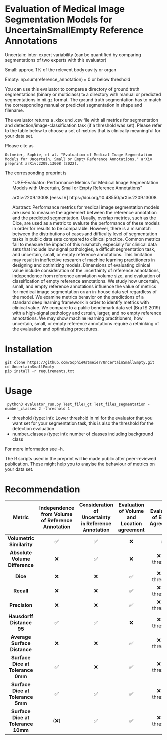 # Evaluation of Medical Image Segmentation Models for UncertainSmallEmpty Reference Annotations

Uncertain: inter-expert variability (can be quantified by comparing segmentations of two experts with this evaluator)

Small: approx. 1% of the relevent body cavity or organ

Empty: np.sum(reference_annotation) = 0 or below threshold


You can use this evaluator to compare a directory of ground truth segmentations (binary or multiclass) to a directory with manual or predicted segmentations in nii.gz format. 
The ground truth segmentation has to match the corresponding manual or predicted segmentation in shape and filename. 

The evaluator returns a .xlsx und .csv file with all metrics for segmentation and detection/image-classification task (if a threshold was set). Please refer to the table below to choose a set of metrics that is clinically meaningful for your data set. 

Please cite as

```
Ostmeier, Sophie, et al. "Evaluation of Medical Image Segmentation Models for Uncertain, Small or Empty Reference Annotations." arXiv preprint arXiv:2209.13008 (2022).
```
 
The corresponding preprint is

<ul>
"USE-Evaluator: Performance Metrics for Medical Image Segmentation Models with Uncertain, Small or Empty Reference Annotations"
</ul>
<ul>
arXiv:2209.13008 [eess.IV]
https://doi.org/10.48550/arXiv.2209.13008
</ul>
<ul>
Abstract:
Performance metrics for medical image segmentation models are used to measure the agreement between the reference annotation and the predicted segmentation. Usually, overlap metrics, such as the Dice, are used as a metric to evaluate the performance of these models in order for results to be comparable. However, there is a mismatch between the distributions of cases and difficulty level of segmentation tasks in public data sets compared to clinical practice. Common metrics fail to measure the impact of this mismatch, especially for clinical data sets that include low signal pathologies, a difficult segmentation task, and uncertain, small, or empty reference annotations. This limitation may result in ineffective research of machine learning practitioners in designing and optimizing models. Dimensions of evaluating clinical value include consideration of the uncertainty of reference annotations, independence from reference annotation volume size, and evaluation of classification of empty reference annotations. We study how uncertain, small, and empty reference annotations influence the value of metrics for medical image segmentation on an in-house data set regardless of the model. We examine metrics behavior on the predictions of a standard deep learning framework in order to identify metrics with clinical value. We compare to a public benchmark data set (BraTS 2019) with a high-signal pathology and certain, larger, and no empty reference annotations. We may show machine learning practitioners, how uncertain, small, or empty reference annotations require a rethinking of the evaluation and optimizing procedures.
</ul>

# Installation
```
git clone https://github.com/SophieOstmeier/UncertainSmallEmpty.git
cd UncertainSmallEmpty
pip install -r requirements.txt
```
# Usage

```
 python3 evaluator_run.py Test_files_gt Test_files_segmentation -number_classes 2 -threshold 1

```
- threshold (type: int): Lower threshold in ml for the evaluator that you want set for your segmentation task, this is also the threshold for the detection evaluation
- number_classes (type: int): number of classes including background class

For more information see -h.

The R scripts used in the preprint will be made public after peer-reviewed publication. These might help you to anaylse the behaviour of metrics on your data set.

# Recommendation
| **Metric**    | **Independence from Volume of Reference Annotation** | **Consideration of Uncertainty in Reference Annotation** | **Evaluation of Volume and Location agreement** | **Evaluation of Empty Agreement** |
|:-------------:|:----------------------------------------------------:|:---------------------------------------------------------:|:-------------------------------------------:|:-------------------------------:|
| **Volumetric Similarity**        | ✅   | ✅  | ❌  | ✅                      |
| **Absolute Volume Difference**       | ❌   | ✅  | ❌                                           | ❌ set threshold                 |
| **Dice**      | ❌                                                    | ❌                                                         | ✅                                  | ❌  set threshold                |
| **Recall**    | ❌                                                    | ❌                                                         | ✅                                  | ❌ set threshold                 |
| **Precision** | ❌                                                    | ❌                                                         | ✅                                  | ❌ set threshold                 |
| **Hausdorff Distance 95**     | ✅                                           | ✅                                                | ❌                                           | ❌ set threshold                 |
| **Average Surface Distance**       | ❌                                                    | ❌                                                         | ✅                                  | ❌ set threshold                 |
| **Surface Dice at Tolerance 0mm**  | ✅                                           | ❌                                                         | ✅                                  | ❌ set threshold                 |
| **Surface Dice at Tolerance 5mm**  | ✅                                           | ✅                                                | ✅                                  | ❌ set threshold                 |
| **Surface Dice at Tolerance 10mm** | (❌)                                                    | ✅                                                | ✅                                  | ❌ set threshold                 |

